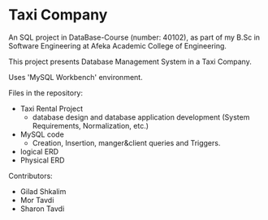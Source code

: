 # Taxi Company

An SQL project in DataBase-Course (number: 40102), as part of my B.Sc in Software Engineering at Afeka Academic College of Engineering.

This project presents Database Management System in a Taxi Company.

Uses 'MySQL Workbench' environment.

Files in the repository:
 - Taxi Rental Project
   - database design and database application development (System Requirements, Normalization, etc.)
 - MySQL code
   - Creation, Insertion, manger&client queries and Triggers.
 - logical ERD
 - Physical ERD

Contributors:
 - Gilad Shkalim
 - Mor Tavdi
 - Sharon Tavdi
